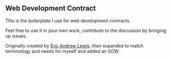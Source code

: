 ## Web Development Contract
This is the boilerplate I use for web development contracts.

Feel free to use it in your own work, contribute to the discussion by bringing up issues.

Originally created by [Eric Andrew Lewis](https://github.com/ericandrewlewis/web-development-contract), then expanded to match terminology and needs for myself and added an SOW.
